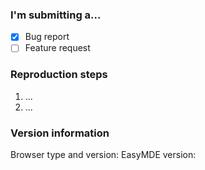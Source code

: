 <!-- Please help me process issues faster by providing the following information -->

### I'm submitting a...

-   [x] Bug report
-   [ ] Feature request

### Reproduction steps

<!-- Bonus points if you set up a [JSFiddle](https://jsfiddle.net/) that replicates the bug and link it in the issue. -->

1. ...
2. ...

### Version information

Browser type and version:
EasyMDE version:
